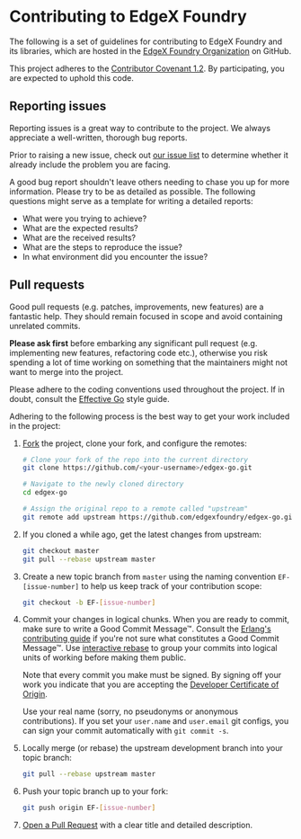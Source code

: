 # Contributing to EdgeX Foundry

The following is a set of guidelines for contributing to EdgeX Foundry and its libraries, which are
hosted in the [EdgeX Foundry Organization](https://github.com/edgexfoundry) on GitHub.

This project adheres to the [Contributor Covenant 1.2](http://contributor-covenant.org/version/1/2/0).
By participating, you are expected to uphold this code.

## Reporting issues

Reporting issues is a great way to contribute to the project. We always appreciate a well-written,
thorough bug reports.

Prior to raising a new issue, check out [our issue
list](https://github.com/edgexfoundry/edgex-go/issues) to determine whether it already include the
problem you are facing.

A good bug report shouldn't leave others needing to chase you up for more information. Please try to
be as detailed as possible. The following questions might serve as a template for writing a detailed
reports:

- What were you trying to achieve?
- What are the expected results?
- What are the received results?
- What are the steps to reproduce the issue?
- In what environment did you encounter the issue?

## Pull requests

Good pull requests (e.g. patches, improvements, new features) are a fantastic help. They should
remain focused in scope and avoid containing unrelated commits.

**Please ask first** before embarking any significant pull request (e.g. implementing new features,
refactoring code etc.), otherwise you risk spending a lot of time working on something that the
maintainers might not want to merge into the project.

Please adhere to the coding conventions used throughout the project. If in doubt, consult the
[Effective Go](https://golang.org/doc/effective_go.html) style guide.

Adhering to the following process is the best way to get your work included in the project:

1. [Fork](https://help.github.com/articles/fork-a-repo/) the project, clone your fork, and configure
   the remotes:

   ```bash
   # Clone your fork of the repo into the current directory
   git clone https://github.com/<your-username>/edgex-go.git

   # Navigate to the newly cloned directory
   cd edgex-go

   # Assign the original repo to a remote called "upstream"
   git remote add upstream https://github.com/edgexfoundry/edgex-go.git
   ```

2. If you cloned a while ago, get the latest changes from upstream:

   ```bash
   git checkout master
   git pull --rebase upstream master
   ```

3. Create a new topic branch from `master` using the naming convention `EF-[issue-number]` to
   help us keep track of your contribution scope:

   ```bash
   git checkout -b EF-[issue-number]
   ```

4. Commit your changes in logical chunks. When you are ready to commit, make sure to write a Good
   Commit Message™. Consult the [Erlang's contributing guide](https://github.com/erlang/otp/wiki/Writing-good-commit-messages)
   if you're not sure what constitutes a Good Commit Message™. Use [interactive rebase](https://help.github.com/articles/about-git-rebase)
   to group your commits into logical units of working before making them public.

   Note that every commit you make must be signed. By signing off your work you indicate that you
   are accepting the [Developer Certificate of Origin](https://developercertificate.org/).

   Use your real name (sorry, no pseudonyms or anonymous contributions). If you set your `user.name`
   and `user.email` git configs, you can sign your commit automatically with `git commit -s`.

5. Locally merge (or rebase) the upstream development branch into your topic branch:

   ```bash
   git pull --rebase upstream master
   ```

6. Push your topic branch up to your fork:

   ```bash
   git push origin EF-[issue-number]
   ```

7. [Open a Pull Request](https://help.github.com/articles/using-pull-requests/) with a clear title
   and detailed description.
